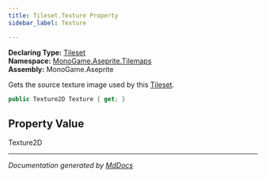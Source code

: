 ```yaml
---
title: Tileset.Texture Property
sidebar_label: Texture

---
```


**Declaring Type:** [Tileset](../)  
**Namespace:** [MonoGame.Aseprite.Tilemaps](../../)  
**Assembly:** MonoGame.Aseprite

Gets the source texture image used by this [Tileset](../).

```csharp
public Texture2D Texture { get; }
```

## Property Value

Texture2D

___

*Documentation generated by [MdDocs](https://github.com/ap0llo/mddocs)*
